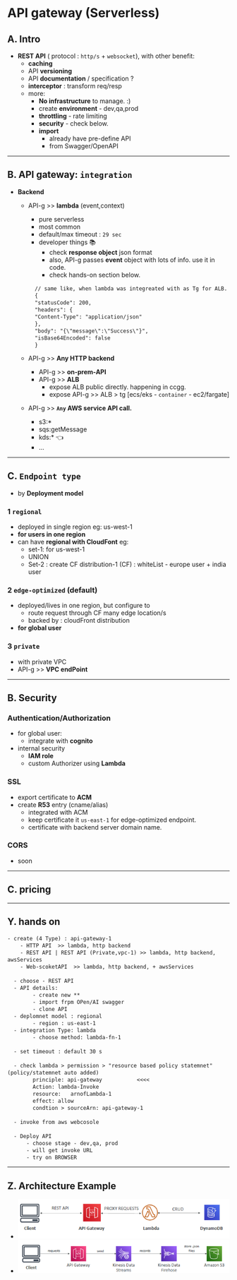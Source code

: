 # API gateway (Serverless)
## A. Intro
- **REST API** ( protocol : `http/s` + `websocket`), with other benefit:
  - **caching**
  - API **versioning**
  - API **documentation** / specification ?
  - **interceptor** : transform req/resp
  - more:
    - **No infrastructure** to manage. :)
    - create **environment**  - dev,qa,prod
    - **throttling** - rate limiting
    - **security** - check below.
    - **import**
      - already have pre-define API
      - from Swagger/OpenAPI
---
## B. API gateway: `integration` 
- **Backend**
  - API-g >> **lambda** (event,context)
    - pure serverless
    - most common
    - default/max timeout : `29 sec`
    - developer things :books:
      - check **response object** json format
      - also, API-g passes **event** object with lots of info. use it in code.
      - check hands-on section below.
    ```json5
      // same like, when lambda was integreated with as Tg for ALB.
      {
      "statusCode": 200,
      "headers": {
      "Content-Type": "application/json"
      },
      "body": "{\"message\":\"Success\"}",
      "isBase64Encoded": false
      }
      ```
    
  - API-g >> **Any HTTP backend**
    - API-g >> **on-prem-API**
    - API-g >> **ALB**
      - expose ALB public directly. happening in ccgg.
      - expose API-g >> ALB > tg [ecs/eks - `container` - ec2/fargate]
  - API-g >> **`Any` AWS service API call.**  
    - s3:*
    - sqs:getMessage
    - kds:* :point_left:
    - ...
  
---  
## C. `Endpoint type`
- by **Deployment model** 
### 1 `regional`
- deployed in single region eg: us-west-1
- **for users in one region**
- can have **regional with CloudFont** eg:
  - set-1: for us-west-1
  - UNION
  - Set-2 : create CF distribution-1 (CF) : whiteList - europe user + india user

### 2 `edge-optimized` (default)
- deployed/lives in one region, but configure to
  - route request through CF many edge location/s
  - backed by : cloudFront distribution
- **for global user**

### 3 `private`
- with private VPC
- API-g >> **VPC endPoint**

---
## B. Security
### Authentication/Authorization
- for global user: 
  - integrate with **cognito**
- internal security
  - **IAM role**
  - custom Authorizer using **Lambda**
  
### SSL
- export certificate to **ACM**
- create **R53** entry (cname/alias)
  - integrated with ACM
  - keep certificate it `us-east-1` for edge-optimized endpoint.
  - certificate with backend server domain name.

### CORS
- soon
---
## C. pricing

---
## Y. hands on
```
- create (4 Type) : api-gateway-1
    - HTTP API  >> lambda, http backend
    - REST API | REST API (Private,vpc-1) >> lambda, http backend, awsServices
    - Web-scoketAPI  >> lambda, http backend, + awsServices
    
  - choose - REST API
  - API details:  
        - create new **
        - import frpm OPen/AI swagger
        - clone API
  - deplomnet model : regional 
        - region : us-east-1
  - integration Type: lambda
        - choose method: lambda-fn-1
        
  - set timeout : default 30 s
  
  - check lambda > permission > "resource based policy statemnet" (policy/statemnet auto added)
        principle: api-gateway           <<<<
        Action: lambda-Invoke
        resource:   arnofLambda-1
        effect: allow
        condtion > sourceArn: api-gateway-1 
        
  - invoke from aws webcosole
  
  - Deploy API
      - choose stage - dev,qa, prod
      - will get invoke URL
      - try on BROWSER
```

---
## Z. Architecture Example
- ![img.png](../99_img/moreSrv/api-gateway/img.png)
- ![img_1.png](../99_img/moreSrv/api-gateway/img_1.png)
